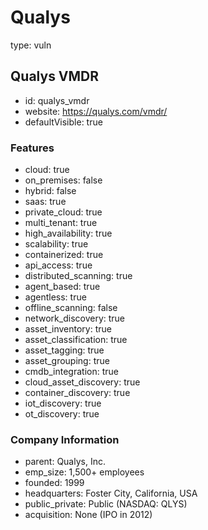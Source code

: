 # Qualys
type: vuln

## Qualys VMDR
- id: qualys_vmdr
- website: https://qualys.com/vmdr/
- defaultVisible: true

### Features
- cloud: true
- on_premises: false
- hybrid: false
- saas: true
- private_cloud: true
- multi_tenant: true
- high_availability: true
- scalability: true
- containerized: true
- api_access: true
- distributed_scanning: true
- agent_based: true
- agentless: true
- offline_scanning: false
- network_discovery: true
- asset_inventory: true
- asset_classification: true
- asset_tagging: true
- asset_grouping: true
- cmdb_integration: true
- cloud_asset_discovery: true
- container_discovery: true
- iot_discovery: true
- ot_discovery: true

### Company Information
- parent: Qualys, Inc.
- emp_size: 1,500+ employees
- founded: 1999
- headquarters: Foster City, California, USA
- public_private: Public (NASDAQ: QLYS)
- acquisition: None (IPO in 2012)
